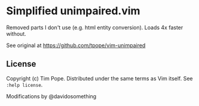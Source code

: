 # Simplified unimpaired.vim

Removed parts I don't use (e.g. html entity conversion). Loads 4x faster
without.

See original at <https://github.com/tpope/vim-unimpaired>

## License

Copyright (c) Tim Pope.  Distributed under the same terms as Vim itself.
See `:help license`.

Modifications by @davidosomething
